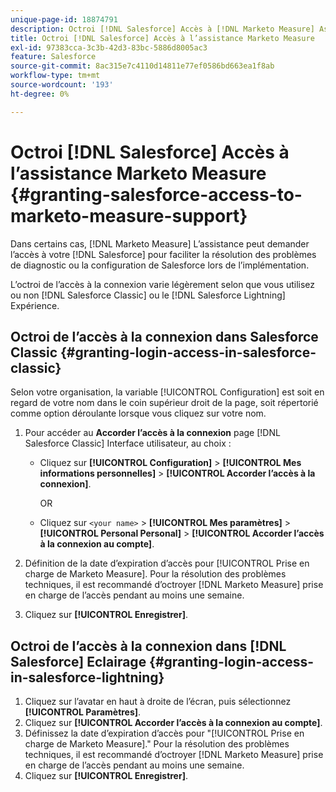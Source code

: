 ```yaml
---
unique-page-id: 18874791
description: Octroi [!DNL Salesforce] Accès à [!DNL Marketo Measure] Assistance - [!DNL Marketo Measure] - Documentation du produit
title: Octroi [!DNL Salesforce] Accès à l’assistance Marketo Measure
exl-id: 97383cca-3c3b-42d3-83bc-5886d8005ac3
feature: Salesforce
source-git-commit: 8ac315e7c4110d14811e77ef0586bd663ea1f8ab
workflow-type: tm+mt
source-wordcount: '193'
ht-degree: 0%

---
```


# Octroi [!DNL Salesforce] Accès à l’assistance Marketo Measure {#granting-salesforce-access-to-marketo-measure-support}

Dans certains cas, [!DNL Marketo Measure] L’assistance peut demander l’accès à votre [!DNL Salesforce] pour faciliter la résolution des problèmes de diagnostic ou la configuration de Salesforce lors de l’implémentation.

L’octroi de l’accès à la connexion varie légèrement selon que vous utilisez ou non [!DNL Salesforce Classic] ou le [!DNL Salesforce Lightning] Expérience.

## Octroi de l’accès à la connexion dans Salesforce Classic {#granting-login-access-in-salesforce-classic}

Selon votre organisation, la variable [!UICONTROL Configuration] est soit en regard de votre nom dans le coin supérieur droit de la page, soit répertorié comme option déroulante lorsque vous cliquez sur votre nom.

1. Pour accéder au **Accorder l’accès à la connexion** page [!DNL Salesforce Classic] Interface utilisateur, au choix :

   * Cliquez sur **[!UICONTROL Configuration]** > **[!UICONTROL Mes informations personnelles]** > **[!UICONTROL Accorder l’accès à la connexion]**.

     OR

   * Cliquez sur `<your name>` > **[!UICONTROL Mes paramètres]** > **[!UICONTROL Personal Personal]** > **[!UICONTROL Accorder l’accès à la connexion au compte]**.

1. Définition de la date d’expiration d’accès pour [!UICONTROL Prise en charge de Marketo Measure]. Pour la résolution des problèmes techniques, il est recommandé d’octroyer [!DNL Marketo Measure] prise en charge de l’accès pendant au moins une semaine.
1. Cliquez sur **[!UICONTROL Enregistrer]**.

## Octroi de l’accès à la connexion dans [!DNL Salesforce] Eclairage {#granting-login-access-in-salesforce-lightning}

1. Cliquez sur l’avatar en haut à droite de l’écran, puis sélectionnez **[!UICONTROL Paramètres]**.
1. Cliquez sur **[!UICONTROL Accorder l’accès à la connexion au compte]**.
1. Définissez la date d’expiration d’accès pour &quot;[!UICONTROL Prise en charge de Marketo Measure].&quot; Pour la résolution des problèmes techniques, il est recommandé d’octroyer [!DNL Marketo Measure] prise en charge de l’accès pendant au moins une semaine.
1. Cliquez sur **[!UICONTROL Enregistrer]**.

